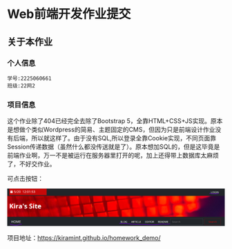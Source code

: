 # Web前端开发作业提交

## 关于本作业

### 个人信息

```markdown
学号:2225060661
班级:22网2
```
### 项目信息

这个作业除了404已经完全去除了Bootstrap 5，全靠HTML+CSS+JS实现。原本是想做个类似Wordpress的简易、主题固定的CMS，但因为只是前端设计作业没有后端，所以就这样了。由于没有SQL,所以登录全靠Cookie实现，不同页面靠Session传递数据（虽然什么都没传送就是了）。原本想加SQL的，但是这毕竟是前端作业啊，万一不是被运行在服务器里打开的呢，加上还得带上数据库太麻烦了，不好交作业。

可点击按钮：

![img.png](img.png)

项目地址：https://kiramint.github.io/homework_demo/